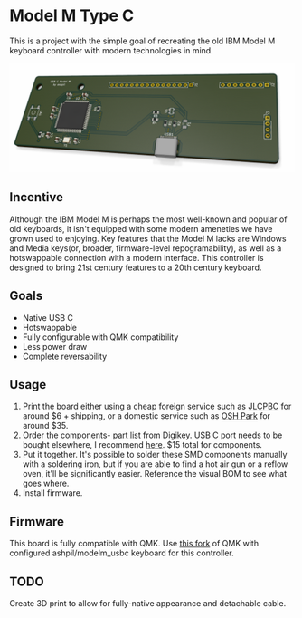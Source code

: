 # Model M Type C
This is a project with the simple goal of recreating the old IBM Model M keyboard controller with modern technologies in mind.

![Board Render](images/render.png)

## Incentive
Although the IBM Model M is perhaps the most well-known and popular of old keyboards, it isn't equipped with some modern ameneties we have grown used to enjoying. Key features that the Model M lacks are Windows and Media keys(or, broader, firmware-level repogramability), as well as a hotswappable connection with a modern interface. This controller is designed to bring 21st century features to a 20th century keyboard.

## Goals
- Native USB C
- Hotswappable
- Fully configurable with QMK compatibility
- Less power draw
- Complete reversability

## Usage
1. Print the board either using a cheap foreign service such as [JLCPBC](https://jlcpcb.com/ "JLCPBC") for around $6 + shipping, or a domestic service such as [OSH Park](https://oshpark.com/ "OSH Park") for around $35.
2. Order the components- [part list](https://www.digikey.com/short/p00t8f "part list") from Digikey. USB C port needs to be bought elsewhere, I recommend [here](https://keeb.io/products/usb-c-port-12-pin-hro-type-c-31-m-12 "here").  $15 total for components.
3. Put it together. It's possible to solder these SMD components manually with a soldering iron, but if you are able to find a hot air gun or a reflow oven, it'll be significantly easier. Reference the visual BOM to see what goes where.
4. Install firmware.

## Firmware
This board is fully compatible with QMK. Use [this fork](https://github.com/ashpil/qmk_firmware/tree/master/keyboards/ashpil/modelm_usbc "this fork") of QMK with configured ashpil/modelm_usbc keyboard for this controller.

## TODO
Create 3D print to allow for fully-native appearance and detachable cable.